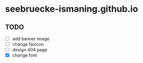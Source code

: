 # seebruecke-ismaning.github.io

## TODO
- [ ] add banner image
- [ ] change favicon
- [ ] design 404 page
- [x] change font
